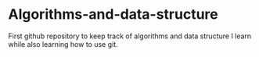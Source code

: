 # Algorithms-and-data-structure
First github repository to keep track of algorithms and data structure I learn while also learning how to use git.
